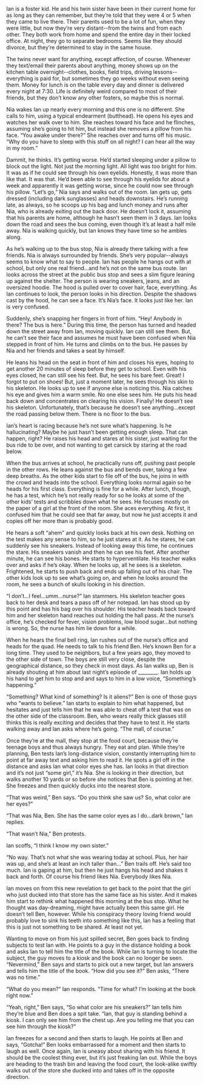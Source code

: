 Ian is a foster kid. He and his twin sister have been in their current home for as long as they can remember, but they’re told that they were 4 or 5 when they came to live there. Their parents used to be a lot of fun, when they were little, but now they’re very distant--from the twins and from each other. They both work from home and spend the entire day in their locked office. At night, they go to separate bedrooms. Seems like they should divorce, but they’re determined to stay in the same house. 

The twins never want for anything, except affection, of course. Whenever they text/email their parents about anything, money shows up on the kitchen table overnight--clothes, books, field trips, driving lessons--everything is paid for, but sometimes they go weeks without even seeing them. Money for lunch is on the table every day and dinner is delivered every night at 7:30. Life is definitely weird compared to most of their friends, but they don’t know any other fosters, so maybe this is normal. 

Nia wakes Ian up nearly every morning and this one is no different. She calls to him, using a typical endearment (butthead). He opens his eyes and watches her walk over to him. She reaches toward his face and he flinches, assuming she’s going to hit him, but instead she removes a pillow from his face. “You awake under there?” She reaches over and turns off his music. “Why do you have to sleep with this stuff on all night? I can hear all the way in my room.”

Dammit, he thinks. It’s getting worse. He’d started sleeping under a pillow to block out the light. Not just the morning light. All light was too bright for him. It was as if he could see through his own eyelids. Honestly, it was more than like that. It was that. He’d been able to see through his eyelids for about a week and apparently it was getting worse, since he could now see through his pillow. 
“Let’s go,” Nia says and walks out of the room. Ian gets up, gets dressed (including dark sunglasses) and heads downstairs. He’s running late, as always, so he scoops up his bag and lunch money and runs after Nia, who is already exiting out the back door. He doesn’t lock it, assuming that his parents are home, although he hasn’t seen them in 3 days. Ian looks down the road and sees the bus coming, even though it’s at least a half mile away. Nia is walking quickly, but Ian knows they have time so he ambles along.

As he’s walking up to the bus stop, Nia is already there talking with a few friends. Nia is always surrounded by friends. She’s very popular--always seems to know what to say to people. Ian has people he hangs out with at school, but only one real friend...and he’s not on the same bus route. Ian looks across the street at the public bus stop and sees a slim figure leaning up against the shelter. The person is wearing sneakers, jeans, and an oversized hoodie. The hood is pulled over to cover hair, face, everything. As Ian continues to look, the person looks in his direction. Despite the shadows cast by the hood, he can see a face. It’s Nia’s face. It looks just like her. Ian is very confused.

Suddenly, she’s snapping her fingers in front of him. “Hey! Anybody in there? The bus is here.” During this time, the person has turned and headed down the street away from Ian, moving quickly. Ian can still see them. But, he can’t see their face and assumes he must have been confused when Nia stepped in front of him. He turns and climbs on to the bus. He passes by Nia and her friends and takes a seat by himself. 

He leans his head on the seat in front of him and closes his eyes, hoping to get another 20 minutes of sleep before they get to school. Even with his eyes closed, he can still see his feet. But, he sees his bare feet. Great! I forgot to put on shoes! But, just a moment later, he sees through his skin to his skeleton. He looks up to see if anyone else is noticing this. Nia catches his eye and gives him a warm smile. No one else sees him. He puts his head back down and concentrates on clearing his vision. Finally! He doesn’t see his skeleton. Unfortunately, that’s because he doesn’t see anything...except the road passing below them. There is no floor to the bus. 

Ian’s heart is racing because he’s not sure what’s happening. Is he hallucinating? Maybe he just hasn’t been getting enough sleep. That can happen, right? He raises his head and stares at his sister, just waiting for the bus ride to be over, and not wanting to get carsick by staring at the road below. 

When the bus arrives at school, he practically runs off, pushing past people in the other rows. He leans against the bus and bends over, taking a few deep breaths. As the other kids start to file off of the bus, he joins in with the crowd and heads into the school. Everything looks normal again so he heads for his first class. Everything is fine for a while. After lunch, though, he has a test, which he’s not really ready for so he looks at some of the other kids’ tests and scribbles down what he sees. He focuses mostly on the paper of a girl at the front of the room. She aces everything. At first, it confused him that he could see that far away, but now he just accepts it and copies off her more than is probably good.

He hears a soft “ahem” and quickly looks back at his own desk. Nothing on the test makes any sense to him, so he just stares at it. As he stares, he can suddenly see his sneakers. Instead of looking away this time, he continues the stare. His sneakers vanish and then he can see his feet. After another minute, he can see his bones. He starts to hyperventilate. His teacher walks over and asks if he’s okay. When he looks up, all he sees is a skeleton. Frightened, he starts to push back and ends up falling out of his chair. The other kids look up to see what’s going on, and when he looks around the room, he sees a bunch of skulls looking in his direction.

“I don’t...I feel...umm...nurse?” Ian stammers. His skeleton teacher goes back to her desk and tears a pass off of her notepad. Ian has stood up by this point and has his bag over his shoulder. His teacher heads back toward him and her skeleton hand reaches out holding the hall pass. At the nurse’s office, he’s checked for fever, vision problems, low blood sugar...but nothing is wrong. So, the nurse has him lie down for a while.

When he hears the final bell ring, Ian rushes out of the nurse’s office and heads for the quad. He needs to talk to his friend Ben. He’s known Ben for a long time. They used to be neighbors, but a few years ago, they moved to the other side of town. The boys are still very close, despite the geographical distance, so they check in most days. As Ian walks up, Ben is already shouting at him about last night’s episode of ________. Ian holds up his hand to get him to stop and and says to him in a low voice, “Something’s happening.”

“Something? What kind of something? Is it aliens?” Ben is one of those guys who “wants to believe.” Ian starts to explain to him what happened, but hesitates and just tells him that he was able to cheat off a test that was on the other side of the classroom. Ben, who wears really thick glasses still thinks this is really exciting and decides that they have to test it. He starts walking away and Ian asks where he’s going. “The mall, of course.”

Once they’re at the mall, they stop at the food court, because they’re teenage boys and thus always hungry. They eat and plan. While they’re planning, Ben tests Ian’s long-distance vision, constantly interrupting him to point at far away text and asking him to read it. He spots a girl off in the distance and asks Ian what color eyes she has. Ian looks in that direction and it’s not just “some girl,” it’s Nia. She is looking in their direction, but walks another 10 yards or so before she notices that Ben is pointing at her. She freezes and then quickly ducks into the nearest store. 

“That was weird,” Ben says. “Do you think she saw us? So, what color are her eyes?”

“That was Nia, Ben. She has the same color eyes as I do...dark brown,” Ian replies.

“That wasn’t Nia,” Ben protests.

Ian scoffs, “I think I know my own sister.”

“No way. That’s not what she was wearing today at school. Plus, her hair was up, and she’s at least an inch taller than…” Ben trails off. He’s said too much. Ian is gaping at him, but then he just hangs his head and shakes it back and forth. Of course his friend likes Nia. Everybody likes Nia.

Ian moves on from this new revelation to get back to the point that the girl who just ducked into that store has the same face as his sister. And it makes him start to rethink what happened this morning at the bus stop. What he thought was day-dreaming, might have actually been this same girl. He doesn’t tell Ben, however. While his conspiracy theory loving friend would probably love to sink his teeth into something like this, Ian has a feeling that this is just not something to be shared. At least not yet. 

Wanting to move on from his just spilled secret, Ben goes back to finding subjects to test Ian with. He points to a guy in the distance holding a book and asks Ian to tell him the title of the book. While Ian is turning to locate the subject, the guy moves to a kiosk and the book can no longer be seen. “Nevermind,” Ben says and starts to pick out a new target, but Ian answers and tells him the title of the book. “How did you see it?” Ben asks, “There was no time.”

“What do you mean?” Ian responds. “Time for what? I’m looking at the book right now.”

“Yeah, right,” Ben says, “So what color are his sneakers?” Ian tells him they’re blue and Ben does a spit take. “Ian, that guy is standing behind a kiosk. I can only see him from the chest up. Are you telling me that you can see him through the kiosk?”

Ian freezes for a second and then starts to laugh. He points at Ben and says, “Gotcha!” Ben looks embarrassed for a moment and then starts to laugh as well. Once again, Ian is uneasy about sharing with his friend. It should be the coolest thing ever, but it’s just freaking Ian out. While the boys are heading to the trash bin and leaving the food court, the look-alike swiftly walks out of the store she ducked into and takes off in the opposite direction.

